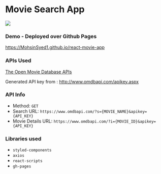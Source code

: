 # Movie Search App 

![](movie.gif)

### Demo - Deployed over Github Pages 
https://MohsinSyed1.github.io/react-movie-app

### APIs Used
[The Open Movie Database APIs](http://www.omdbapi.com/)

Generated API key from : http://www.omdbapi.com/apikey.aspx

### API Info
* Method: `GET`
* Search URL: `https://www.omdbapi.com/?s={MOVIE_NAME}&apikey={API_KEY}`
* Movie Details URL: `https://www.omdbapi.com/?i={MOVIE_ID}&apikey={API_KEY}`


### Libraries used
* `styled-components`
* `axios`
* `react-scripts`
* `gh-pages`

